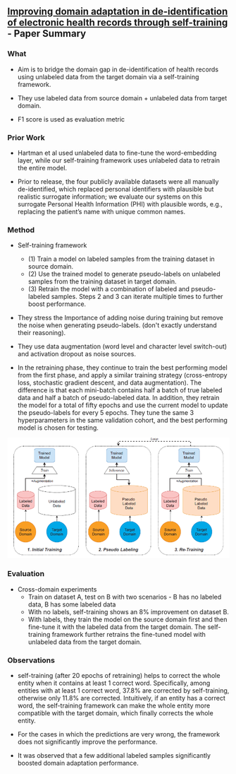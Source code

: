 ## [Improving domain adaptation in de-identification of electronic health records through self-training](https://academic.oup.com/jamia/article-abstract/28/10/2093/6345434) - Paper Summary

### What
- Aim is to bridge the domain gap in de-identification of health records using unlabeled data from the target domain via a self-training framework.

- They use labeled data from source domain + unlabeled data from target domain.

- F1 score is used as evaluation metric

### Prior Work
- Hartman et al used unlabeled data to fine-tune the word-embedding layer, while our self-training framework uses unlabeled data to retrain the entire model.

- Prior to release, the four publicly available datasets were all manually de-identified, which replaced personal identifiers with plausible but realistic surrogate information; we evaluate our systems on this surrogate Personal Health Information (PHI) with plausible words, e.g., replacing the patient’s name with unique common names.

### Method
- Self-training framework
    - (1) Train a model on labeled samples from the training dataset in source domain.
    - (2) Use the trained model to generate pseudo-labels on unlabeled samples from the training dataset in target domain.
    - (3) Retrain the model with a combination of labeled and pseudo-labeled samples. Steps 2 and 3 can iterate multiple times to further boost performance.

- They stress the Importance of adding noise during training but remove the noise when generating pseudo-labels. (don't exactly understand their reasoning).

- They use data augmentation (word level and character level switch-out) and activation dropout as noise sources.

- In the retraining phase, they continue to train the best performing model from the first phase, and apply a similar training strategy (cross-entropy loss, stochastic gradient descent, and data augmentation). The difference is that each mini-batch contains half a batch of true labeled data and half a batch of pseudo-labeled data. In addition, they retrain the model for a total of fifty epochs and use the current model to update the pseudo-labels for every 5 epochs. They tune the same 3 hyperparameters in the same validation cohort, and the best performing model is chosen for testing.

<img src="../paperSummaries/deidentificationSelfSupervised.PNG?raw=true"/>

### Evaluation
- Cross-domain experiments
    - Train on dataset A, test on B with two scenarios - B has no labeled data, B has some labeled data
    - With no labels, self-training shows an 8% improvement on dataset B.
    - With labels,  they train the model on the source domain first and then fine-tune it with the labeled data from the target domain. The self-training framework further retrains the fine-tuned model with unlabeled data from the target domain. 
		
### Observations
- self-training (after 20 epochs of retraining) helps to correct the whole entity when it contains at least 1 correct word. Specifically, among entities with at least 1 correct word, 37.8% are corrected by self-training, otherwise only 11.8% are corrected. Intuitively, if an entity has a correct word, the self-training framework can make the whole entity more compatible with the target domain, which finally corrects the whole entity.

- For the cases in which the predictions are very wrong, the framework does not significantly improve the performance.

- It was observed that a few additional labeled samples significantly boosted domain adaptation performance.
